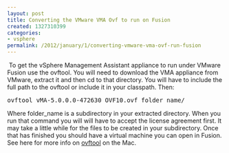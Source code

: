 ```yaml
---
layout: post
title: Converting the VMware VMA Ovf to run on Fusion
created: 1327310399
categories:
- vsphere
permalink: /2012/january/1/converting-vmware-vma-ovf-run-fusion
---
```

<p>&nbsp;To get the vSphere Management Assistant appliance to run under VMware Fusion use the ovftool. You will need to download the VMA appliance from VMware, extract it and then cd to that directory. You will have to include the full path to the ovftool or include it in your classpath. Then:</p>
<pre>
ovftool vMA-5.0.0.0-472630_OVF10.ovf folder_name/
</pre>
<p>Where folder_name is a subdirectory in your extracted directory. When you run that command you will will have to accept the license agreement first. It may take a little while for the files to be created in your subdirectory. Once that has finished you should have a virtual machine you can open in Fusion. See here for more info on <a href="http://thewayeye.net/2011/april/2/converting-ovf-template-run-vmware-fusion">ovftool</a>&nbsp;on the Mac.</p>
